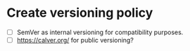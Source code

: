 # Create versioning policy
* [ ] SemVer as internal versioning for compatibility purposes.
* [ ] https://calver.org/ for public versioning?